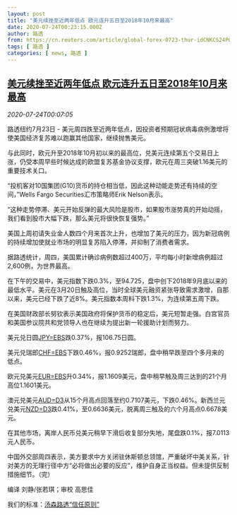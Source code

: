 ```yaml
---
layout: post
title: "美元续挫至近两年低点 欧元连升五日至2018年10月来最高"
date: 2020-07-24T00:23:15.000Z
author: 路透
from: https://cn.reuters.com/article/global-forex-0723-thur-idCNKCS24P00E
tags: [ 路透 ]
categories: [ news, 路透 ]
---
```

<!--1595550195000-->
[美元续挫至近两年低点 欧元连升五日至2018年10月来最高](https://cn.reuters.com/article/global-forex-0723-thur-idCNKCS24P00E)
------

<div>
<div><i>2020-07-24T00:07:05</i></div><div class="StandardArticleBody_body"><p>路透纽约7月23日 - 美元周四跌至近两年低点，因投资者预期冠状病毒病例激增将使美国经济复苏难以跑赢其他国家，继续抛售美元。 </p><p>与此同时，欧元升至2018年10月初以来的最高位，兑美元连续第五个交易日上涨，仍受本周早些时候达成的欧盟复苏基金协议支撑，欧元在周三突破1.16美元的重要技术关口。 </p><p>“投机客对10国集团(G10)货币的持仓相当低，因此这种动能走势还有持续的空间，”Wells Fargo Securities汇市策略师Erik Nelson表示。 </p><p>“这种走势停滞、美元开始反弹的最大风险是股市，如果股市涨势真的开始动摇，我们看到股市大幅下跌，那么美元将很快恢复强势。” </p><p>美国上周初请失业金人数四个月来首次上升，也增加了美元的压力，因为新冠病例的持续增加使就业市场的明显复苏陷入停滞，并抑制了消费者需求。 </p><p>据路透统计，周四，美国累计确诊病例数超过400万，平均每小时新增病例超过2,600例，为世界最高。 </p><p>在下午的交易中，美元指数下跌0.3%，至94.725，盘中创下2018年9月底以来的最低水平。美元在3月20日触及高位，当时全球美元融资紧张导致需求激增，自那以来，美元已经下跌了近8%。美元指数本周料下跌1.3%，为连续第五周下跌。 </p><p>在美国财政部长努钦表示美国政府将保护货币的稳定后，美元短暂走强。白宫官员和美国参议院共和党领导人也在继续为提出新一轮援助计划而努力。 </p><p>美元兑日圆<a href="/investing/currencies/quote?srcCurr=JPY&destCurr=USD">JPY=EBS</a>跌0.37%，报106.75日圆。 </p><p>美元兑瑞郎<a href="/investing/currencies/quote?srcCurr=CHF&destCurr=USD">CHF=EBS</a>下跌0.46%，报0.9252瑞郎，盘中稍早跌至四个多月来的低点。 </p><p>欧元兑美元<a href="/investing/currencies/quote?srcCurr=EUR&destCurr=USD">EUR=EBS</a>升0.34%，报1.1609美元，盘中稍早触及周三达到的21个月高位1.1601美元。 </p><p>澳元兑美元<a href="/investing/currencies/quote?srcCurr=AUD&destCurr=USD">AUD=D3</a>从15个月高点回落至约0.7107美元，下跌0.46%。新西兰元兑美元<a href="/investing/currencies/quote?srcCurr=NZD&destCurr=USD">NZD=D3</a>跌0.41%，至0.6636美元，脱离周三触及的六个月高点0.6678美元。 </p><p>在其他市场，离岸人民币兑美元稍早下滑后收复部分失地，尾盘跌0.1%，报7.0113元人民币。 </p><p>中国外交部周四表示，美方要求中方关闭驻休斯顿总领馆，严重破坏中美关系，针对美方的无理行径中方“必将做出必要的反应”，维护自身正当权益。但未提供反制措施细节。（完） </p><div class="Attribution_container"><div class="Attribution_attribution"><p class="Attribution_content">编译 刘静/张若琪；审校 高思佳</p></div></div><div class="StandardArticleBody_trustBadgeContainer"><span class="StandardArticleBody_trustBadgeTitle">我们的标准：</span><span class="trustBadgeUrl"><a href="https://www.thomsonreuters.cn/content/dam/openweb/documents/pdf/china/brochures/about-us-1.pdf">汤森路透“信任原则”</a></span></div></div>
</div>
